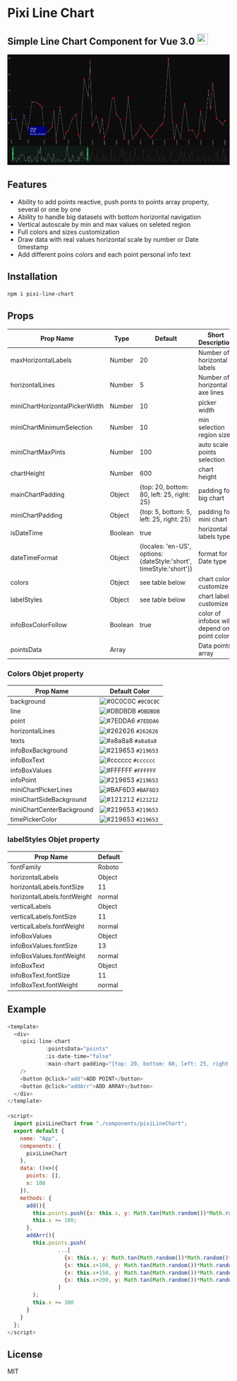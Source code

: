 # Pixi Line Chart
## Simple Line Chart Component for Vue 3.0 <img src="https://vuejs.org/images/logo.png" width="25" height="25">

<img src="https://github.com/ZorinAlex/pixichart/blob/master/pixichart.jpg" height="250">

## Features
- Ability to add points reactive, push ponts to points array property, several or one by one
- Ability to handle big datasets with bottom horizontal navigation
- Vertical autoscale by min and max values on seleted region
- Full colors and sizes customization
- Draw data with real values horizontal scale by number or Date timestamp
- Add different poins colors and each point personal info text

## Installation

```sh
npm i pixi-line-chart
```

## Props

| Prop Name | Type | Default | Short Description |
| ------ | ------ | ------ | ------ |
| maxHorizontalLabels | Number | 20 | Number of horizontal labels |
| horizontalLines | Number | 5 | Number of horizontal axe lines |
| miniChartHorizontalPickerWidth | Number | 10 | picker width |
| miniChartMinimumSelection | Number | 10 | min selection region size |
| miniChartMaxPints | Number | 100 | auto scale points selection |
| chartHeight | Number | 600 | chart height |
| mainChartPadding | Object | {top: 20, bottom: 80, left: 25, right: 25} | padding for big chart |
| miniChartPadding | Object | {top: 5, bottom: 5, left: 25, right: 25} | padding for mini chart |
| isDateTime | Boolean | true | horizontal labels type |
| dateTimeFormat | Object | {locales: 'en-US', options: {dateStyle:'short', timeStyle:'short'}} | format for Date type |
| colors | Object | see table below | chart colors customize |
| labelStyles | Object | see table below | chart labels customize |
| infoBoxColorFollow | Boolean | true | color of infobox will depend on point color |
| pointsData | Array |  | Data points array |
                        
### Colors Objet property
| Prop Name | Default Color |
| ------ | ------ |
| background | ![#0C0C0C](https://via.placeholder.com/15/0C0C0C/000000?text=+) `#0C0C0C`|
| line | ![#DBDBDB](https://via.placeholder.com/15/DBDBDB/000000?text=+) `#DBDBDB` |
| point | ![#7EDDA6](https://via.placeholder.com/15/7EDDA6/000000?text=+) `#7EDDA6` |
| horizontalLines | ![#262626](https://via.placeholder.com/15/262626/000000?text=+) `#262626` |
| texts | ![#a8a8a8](https://via.placeholder.com/15/a8a8a8/000000?text=+) `#a8a8a8` |
| infoBoxBackground | ![#219653](https://via.placeholder.com/15/219653/000000?text=+) `#219653` |
| infoBoxText | ![#cccccc](https://via.placeholder.com/15/cccccc/000000?text=+) `#cccccc` |
| infoBoxValues | ![#FFFFFF](https://via.placeholder.com/15/FFFFFF/000000?text=+) `#FFFFFF` |
| infoPoint | ![#219653](https://via.placeholder.com/15/219653/000000?text=+) `#219653` |
| miniChartPickerLines | ![#BAF6D3](https://via.placeholder.com/15/BAF6D3/000000?text=+) `#BAF6D3` |
| miniChartSideBackground | ![#121212](https://via.placeholder.com/15/121212/000000?text=+) `#121212` |
| miniChartCenterBackground | ![#219653](https://via.placeholder.com/15/219653/000000?text=+) `#219653` |
| timePickerColor | ![#219653](https://via.placeholder.com/15/219653/000000?text=+) `#219653` |

### labelStyles Objet property
| Prop Name | Default |
| ------ | ------ |
| fontFamily | Roboto |
| horizontalLabels | Object |
| horizontalLabels.fontSize | 11 |
| horizontalLabels.fontWeight | normal |
| verticalLabels | Object |
| verticalLabels.fontSize | 11 |
| verticalLabels.fontWeight | normal |
| infoBoxValues | Object |
| infoBoxValues.fontSize | 13 |
| infoBoxValues.fontWeight | normal |
| infoBoxText | Object |
| infoBoxText.fontSize | 11 |
| infoBoxText.fontWeight | normal |

## Example

```javascript
<template>
  <div>
    <pixi-line-chart
            :pointsData="points"
            :is-date-time="false"
            :main-chart-padding="{top: 20, bottom: 60, left: 25, right: 25}"
    />
    <button @click="add">ADD POINT</button>
    <button @click="addArr">ADD ARRAY</button>
  </div>
</template>

<script>
  import pixiLineChart from "./components/pixiLineChart";
  export default {
    name: "App",
    components: {
      pixiLineChart
    },
    data: ()=>({
      points: [],
      x: 100
    }),
    methods: {
      add(){
        this.points.push({x: this.x, y: Math.tan(Math.random())*Math.random()*150, color: '#3e41e5', shape: 'circle', size: 4, info: "BUY ME A NUGGET"});
        this.x += 100;
      },
      addArr(){
        this.points.push(
                ...[
                  {x: this.x, y: Math.tan(Math.random())*Math.random()*150, color: '#e2030b', shape: 'circle', size: 4, info: "BUY ME A NUGGET"},
                  {x: this.x+100, y: Math.tan(Math.random())*Math.random()*150, color: '#e2030b', shape: 'circle', size: 4, info: "BUY ME A NUGGET"},
                  {x: this.x+150, y: Math.tan(Math.random())*Math.random()*150, color: '#e2030b', shape: 'circle', size: 4, info: "BUY ME A NUGGET"},
                  {x: this.x+200, y: Math.tan(Math.random())*Math.random()*150, color: '#e2030b', shape: 'circle', size: 4, info: "BUY ME A NUGGET"}
                ]
        );
        this.x += 300
      }
    }
  };
</script>
```

## License
MIT
